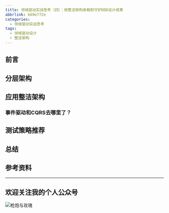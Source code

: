 ```yaml
---
title: 领域驱动实战思考（四）：用整洁架构承载和守护DDD设计成果
abbrlink: b69e772e
categories:
  - 领域驱动实战思考
tags:
  - 领域驱动设计
  - 整洁架构
---
```


## 前言

<!-- more -->

## 分层架构

## 应用整洁架构

### 事件驱动和CQRS去哪里了？

## 测试策略推荐

## 总结

## 参考资料

---

## 欢迎关注我的个人公众号

![枪炮与玫瑰](https://huhao-dev.oss-cn-beijing.aliyuncs.com/2020-01-20-wechat.png)